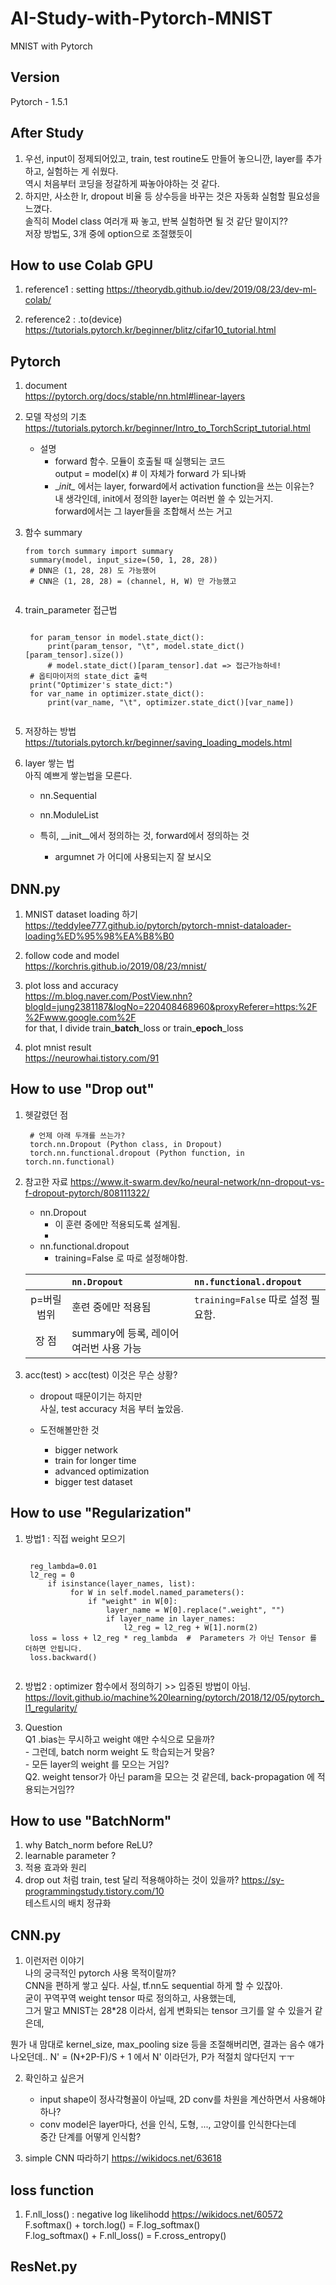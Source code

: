 # AI-Study-with-Pytorch-MNIST
MNIST with Pytorch

## Version
Pytorch - 1.5.1

## After Study
1. 우선, input이 정제되어있고, train, test routine도 만들어 놓으니깐, layer를 추가하고, 실험하는 게 쉬웠다.  
역시 처음부터 코딩을 정갈하게 짜놓아야하는 것 같다.  
2. 하지만, 사소한 lr, dropout 비율 등 상수등을 바꾸는 것은 자동화 실험할 필요성을 느꼈다.  
솔직히 Model class 여러개 짜 놓고, 반복 실험하면 될 것 같단 말이지??  
저장 방법도, 3개 중에 option으로 조절했듯이

## How to use Colab GPU
1. reference1 : setting
https://theorydb.github.io/dev/2019/08/23/dev-ml-colab/

2. reference2 : .to(device)
https://tutorials.pytorch.kr/beginner/blitz/cifar10_tutorial.html  


## Pytorch
1. document  
https://pytorch.org/docs/stable/nn.html#linear-layers

2. 모델 작성의 기초  
https://tutorials.pytorch.kr/beginner/Intro_to_TorchScript_tutorial.html   
    * 설명 
        * forward 함수. 모듈이 호출될 때 실행되는 코드  
            output = model(x)  # 이 자체가 forward 가 되나봐
        * \__init\__ 에서는 layer, forward에서 activation function을 쓰는 이유는?  
            내 생각인데, init에서 정의한 layer는 여러번 쓸 수 있는거지.  
            forward에서는 그 layer들을 조합해서 쓰는 거고

3. 함수 summary
    <pre><code>from torch summary import summary   
    summary(model, input_size=(50, 1, 28, 28)) 
    # DNN은 (1, 28, 28) 도 가능했어
    # CNN은 (1, 28, 28) = (channel, H, W) 만 가능했고
    </code></pre>

4. train_parameter 접근법
    <pre><code>
    for param_tensor in model.state_dict():
        print(param_tensor, "\t", model.state_dict()[param_tensor].size())
        # model.state_dict()[param_tensor].dat => 접근가능하네!
    # 옵티마이저의 state_dict 출력
    print("Optimizer's state_dict:")
    for var_name in optimizer.state_dict():
        print(var_name, "\t", optimizer.state_dict()[var_name])
    </code></pre>

5. 저장하는 방법
https://tutorials.pytorch.kr/beginner/saving_loading_models.html

6. layer 쌓는 법  
아직 예쁘게 쌓는법을 모른다.
    * nn.Sequential
    * nn.ModuleList 
    
    * 특히, __init__에서 정의하는 것, forward에서 정의하는 것
        * argumnet 가 어디에 사용되는지 잘 보시오
    

## DNN.py

1. MNIST dataset loading 하기  
https://teddylee777.github.io/pytorch/pytorch-mnist-dataloader-loading%ED%95%98%EA%B8%B0

2. follow code and model  
https://korchris.github.io/2019/08/23/mnist/

3. plot loss and accuracy  
https://m.blog.naver.com/PostView.nhn?blogId=jung2381187&logNo=220408468960&proxyReferer=https:%2F%2Fwww.google.com%2F   
for that, I divide train_**batch**\_loss or train_**epoch**\_loss

4. plot mnist result  
https://neurowhai.tistory.com/91

## How to use "Drop out"

1. 헷갈렸던 점
    <pre><code> # 언제 아래 두개를 쓰는가?
    torch.nn.Dropout (Python class, in Dropout)
    torch.nn.functional.dropout (Python function, in torch.nn.functional)
   </code></pre>
    
2. 참고한 자료
https://www.it-swarm.dev/ko/neural-network/nn-dropout-vs-f-dropout-pytorch/808111322/

    * nn.Dropout 
        * 이 훈련 중에만 적용되도록 설계됨.
        * 
    * nn.functional.dropout
        * training=False 로 따로 설정해야함.

    | | `nn.Dropout` | `nn.functional.dropout` |
    |:---:|:---|:---|
    | p=버릴 범위 | 훈련 중에만 적용됨 | `training=False` 따로 설정 필요함. |
    | 장 점 | summary에 등록, 레이어 여러번 사용 가능 | |    
    
3. acc(test) > acc(test) 이것은 무슨 상황?  
    * dropout 때문이기는 하지만  
    사실, test accuracy 처음 부터 높았음.
    
    * 도전해볼만한 것  
        * bigger network  
        * train for longer time  
        * advanced optimization  
        * bigger test dataset
        
        
## How to use "Regularization"
1. 방법1 : 직접 weight 모으기  
    <pre><code>
    reg_lambda=0.01
    l2_reg = 0
        if isinstance(layer_names, list):
             for W in self.model.named_parameters():
                 if "weight" in W[0]:
                     layer_name = W[0].replace(".weight", "")
                     if layer_name in layer_names:
                         l2_reg = l2_reg + W[1].norm(2)
    loss = loss + l2_reg * reg_lambda  #  Parameters 가 아닌 Tensor 를 더하면 안됩니다.
    loss.backward()
    </code></pre> 

2. 방법2 : optimizer 함수에서 정의하기 >> 입증된 방법이 아님.
https://lovit.github.io/machine%20learning/pytorch/2018/12/05/pytorch_l1_regularity/

3. Question  
    Q1 .bias는 무시하고 weight 얘만 수식으로 모을까?  
        - 그런데, batch norm weight 도 학습되는거 맞음?  
        - 모든 layer의 weight 를 모으는 거임?  
    Q2. weight tensor가 아닌 param을 모으는 것 같은데, back-propagation 에 적용되는거임??

## How to use "BatchNorm"

1. why Batch_norm before ReLU?
2. learnable parameter ?
3. 적용 효과와 원리
4. drop out 처럼 train, test 달리 적용해야하는 것이 있을까?
https://sy-programmingstudy.tistory.com/10  
테스트시의 배치 정규화

## CNN.py

1. 이런저런 이야기  
나의 궁극적인 pytorch 사용 목적이랄까?  
CNN을 편하게 쌓고 싶다. 사실, tf.nn도 sequential 하게 할 수 있잖아.  
굳이 꾸역꾸역 weight tensor 따로 정의하고, 사용했는데,  
그거 말고 MNIST는 28*28 이라서, 쉽게 변화되는 tensor 크기를 알 수 있을거 같은데,

뭔가 내 맘대로 kernel_size, max_pooling size 등을 조절해버리면, 결과는 음수 얘가 나오던데..
N' = (N+2P-F)/S + 1 에서 N' 이라던가, P가 적절치 않다던지 ㅜㅜ


2. 확인하고 싶은거
    * input shape이 정사각형꼴이 아닐때, 2D conv를 차원을 계산하면서 사용해야하나?  
    * conv model은 layer마다, 선을 인식, 도형, ..., 고양이를 인식한다는데  
    중간 단계를 어떻게 인식함? 
    
3. simple CNN 따라하기
https://wikidocs.net/63618


## loss function
1. F.nll_loss() : negative log likelihodd
https://wikidocs.net/60572  
F.softmax() + torch.log() = F.log_softmax()  
F.log_softmax() + F.nll_loss() = F.cross_entropy()  


## ResNet.py
